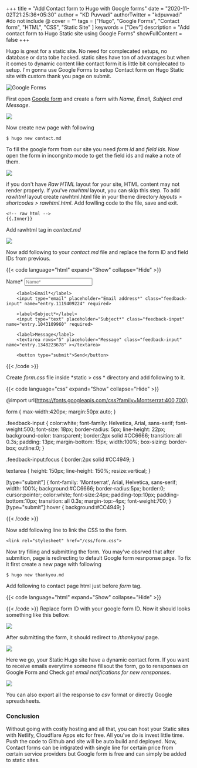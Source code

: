 +++
title = "Add Contact form to Hugo with Google forms"
date = "2020-11-02T21:25:36+05:30"
author = "KD Puvvadi"
authorTwitter = "kdpuvvadi" #do not include @
cover = ""
tags = ["Hugo", "Google Forms", "Contact form", "HTML", "CSS", "Static Site" ]
keywords = ["Dev"]
description = "Add contact form to Hugo Static site using Google Forms"
showFullContent = false
+++

Hugo is great for a static site. No need for complecated setups, no database or data tobe hacked. static sites have ton of advantages but when it comes to dynamic content like contact form it is little bit complecated to setup. I'm gonna use Google Forms to setup Contact form on Hugo Static site with custom thank you page on submit.

![Google Forms](/image/google-forms.jpg)

First open [Google form](https://www.google.com/forms/about/) and create a form with *Name, Email, Subject and Message*.

![](/image/contact-form-google-form-fields.png)


Now create new page with following

````
$ hugo new contact.md
````
To fill the google form from our site you need *form id* and *field ids*. Now open the form in incongnito mode to get the field ids and make a note of them.

![](/image/google-form-fields.png)

if you don't have *Raw HTML* layout for your site, HTML content may not render properly. If you've *rawhtml* layout, you can skip this step.
To add *rawhtml* layout create rawhtml.html file in your theme directory *layouts > shortcodes > rawhtml.html*. Add fowlling code to the file, save and exit. 

````
<!-- raw html -->
{{.Inner}}
````
Add rawhtml tag in *contact.md*

![](/image/rawhtml.jpg)

Now add following to your *contact.md* file and replace the form ID and field IDs from previous. 

{{< code language="html"  expand="Show" collapse="Hide" >}}

<form action="https://docs.google.com/forms/d/e/formID/formResponse" method="post" target="hidden_iframe" onsubmit="submitted=true">
        <label>Name*</label>
        <input type="text" placeholder="Name*" class="feedback-input" name="entry.719211028" required>

        <label>Email*</label>
        <input type="email" placeholder="Email address*" class="feedback-input" name="entry.1119409224" required>

        <label>Subject*</label>
        <input type="text" placeholder="Subject*" class="feedback-input" name="entry.1043109960" required>
    
        <label>Message</label>
        <textarea rows="5" placeholder="Message" class="feedback-input" name="entry.1348223678" ></textarea>
    
        <button type="submit">Send</button>
</form>

{{< /code >}}


Create *form.css* file inside *static > css * directory and add following to it.

{{< code language="css" expand="Show" collapse="Hide"  >}}

@import url(https://fonts.googleapis.com/css?family=Montserrat:400,700);

form { max-width:420px; margin:50px auto; }

.feedback-input {
color:white;
font-family: Helvetica, Arial, sans-serif;
font-weight:500;
font-size: 18px;
border-radius: 5px;
line-height: 22px;
background-color: transparent;
border:2px solid #CC6666;
transition: all 0.3s;
padding: 13px;
margin-bottom: 15px;
width:100%;
box-sizing: border-box;
outline:0;
}

.feedback-input:focus { border:2px solid #CC4949; }

textarea {
height: 150px;
line-height: 150%;
resize:vertical;
}

[type="submit"] {
font-family: 'Montserrat', Arial, Helvetica, sans-serif;
width: 100%;
background:#CC6666;
border-radius:5px;
border:0;
cursor:pointer;
color:white;
font-size:24px;
padding-top:10px;
padding-bottom:10px;
transition: all 0.3s;
margin-top:-4px;
font-weight:700;
}
[type="submit"]:hover { background:#CC4949; }

{{< /code >}}


Now add following line to link the CSS to the form. 

````
<link rel="stylesheet" href="/css/form.css">
````

Now try filling and submitting the form. You may've obsrved that after submition, page is redirecting to default Google form resnponse page. To fix it first create a new page with following

````
$ hugo new thankyou.md
````
Add following to contact page html just before *form* tag.

{{< code language="html"  expand="Show" collapse="Hide" >}}
<script type="text/javascript">var submitted=false;</script>
<iframe name="hidden_iframe" id="hidden_iframe" style="display:none;" 
onload="if(submitted) {window.location='/thankyou';}"></iframe>

<form action="https://docs.google.com/forms/d/e/formID/formResponse" 
method="post" target="hidden_iframe" onsubmit="submitted=true;">
</form>
{{< /code >}}
Replace form ID with your google form ID. Now it should looks something like this bellow.

![](/image/contact-form.jpg)

After submitting the form, it should redirect to */thankyou/* page.

![](/image/contact-res.png)

Here we go, your Static Hugo site have a dynamic contact form. If you want to receive emails everytime someone fillsout the form, go to rensponses on Google Form and Check *get email notifications for new rensponses*. 

![](/image/google-form-res-email.jpg)

You can also export all the response to *csv* format or directly Google spreadsheets. 

### Conclusion

Without going with costly hosting and all that, you can host your Static sites with Netlify, Cloudflare Apps etc for free. All you've do is invest little time. Push the code to Github and site will be auto build and deployed. Now, Contact forms can be intigrated with single line for certain price from certain service providers but Google form is free and can simply be added to static sites. 
